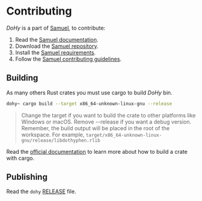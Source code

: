 # Contributing

_DoHy_ is a part of [Samuel](https://github.com/isfegu/samuel), to contribute:

1. Read the [Samuel documentation](https://github.com/isfegu/samuel/blob/main/README.md).
2. Download the [Samuel repository](https://github.com/isfegu/samuel).
3. Install the [Samuel requirements](https://github.com/isfegu/samuel/blob/main/README.md#requirements).
4. Follow the [Samuel contributing guidelines](https://github.com/isfegu/samuel/blob/main/README.md#guidelines).

## Building

As many others Rust crates you must use cargo to build _DoHy_ bin.

```bash
dohy~ cargo build --target x86_64-unknown-linux-gnu --release
```

> Change the target if you want to build the crate to other platforms like Windows or macOS.
> Remove --release if you want a debug version.
> Remember, the build output will be placed in the root of the workspace. For example, `target/x86_64-unknown-linux-gnu/release/libdothyphen.rlib`

Read the [official documentation](https://doc.rust-lang.org/cargo/commands/cargo-build.html) to learn more about how to build a crate with cargo.

## Publishing

Read the `dohy` [RELEASE](./RELEASE.md) file.
